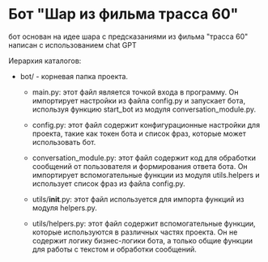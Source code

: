 # Бот "Шар из фильма трасса 60"

бот основан на идее шара с предсказаниями из фильма "трасса 60"
написан с использованием chat GPT

Иерархия каталогов:

- bot/ - корневая папка проекта.

  - main.py: этот файл является точкой входа в программу. Он импортирует настройки из файла config.py и запускает бота, используя функцию start_bot из модуля conversation_module.py.

  - config.py: этот файл содержит конфигурационные настройки для проекта, такие как токен бота и список фраз, которые может использовать бот.

  - conversation_module.py: этот файл содержит код для обработки сообщений от пользователя и формирования ответа бота. Он импортирует вспомогательные функции из модуля utils.helpers и использует список фраз из файла config.py.

  - utils/__init__.py: этот файл используется для импорта функций из модуля helpers.py.

  - utils/helpers.py: этот файл содержит вспомогательные функции, которые используются в различных частях проекта. Он не содержит логику бизнес-логики бота, а только общие функции для работы с текстом и обработки сообщений.

